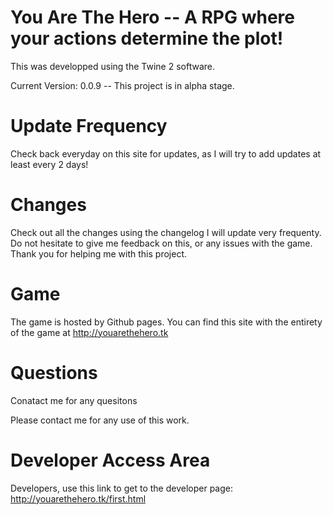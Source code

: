 # You Are The Hero --  A RPG where your actions determine the plot!

This was developped using the Twine 2 software.

Current Version: 0.0.9 -- This project is in alpha stage.

# Update Frequency
Check back everyday on this site for updates, as I will try to add updates at least every 2 days!

# Changes

Check out all the changes using the changelog I will update very frequenty.
Do not hesitate to give me feedback on this, or any issues with the game. Thank you for helping me with this project.
 
# Game

The game is hosted by Github pages. You can find this site with the entirety of the game at http://youarethehero.tk
 
# Questions
 
 Conatact me for any quesitons
 
 Please contact me for any use of this work.
 
# Developer Access Area

Developers, use this link to get to the developer page: http://youarethehero.tk/first.html
 
 

